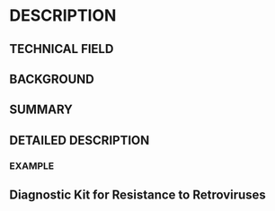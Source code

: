 # DESCRIPTION

## TECHNICAL FIELD

## BACKGROUND

## SUMMARY

## DETAILED DESCRIPTION

### EXAMPLE

## Diagnostic Kit for Resistance to Retroviruses

